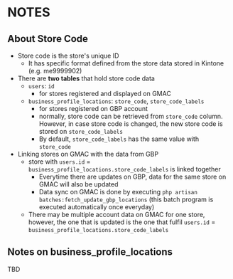 # NOTES

## About Store Code

- Store code is the store's unique ID
  - It has specific format defined from the store data stored in Kintone (e.g. me9999902)
- There are **two tables** that hold store code data
  - `users`: `id`
    - for stores registered and displayed on GMAC
  - `business_profile_locations`: `store_code`, `store_code_labels`
    - for stores registered on GBP account
    - normally, store code can be retrieved from `store_code` column. However, in case store code is changed, the new store code is stored on `store_code_labels`
    - By default, `store_code_labels` has the same value with `store_code`
- Linking stores on GMAC with the data from GBP
  - store with `users.id` = `business_profile_locations.store_code_labels` is linked together
    - Everytime there are updates on GBP, data for the same store on GMAC will also be updated
    - Data sync on GMAC is done by executing `php artisan batches:fetch_update_gbp_locations` (this batch program is executed automatically once everyday)
  - There may be multiple account data on GMAC for one store, however, the one that is updated is the one that fulfil `users.id` = `business_profile_locations.store_code_labels`

## Notes on business_profile_locations

TBD
